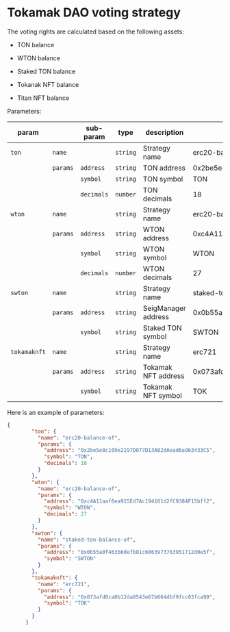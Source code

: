 # Tokamak DAO voting strategy

The voting rights are calculated based on the following assets:

- TON balance

- WTON balance

- Staked TON balance

- Tokanak NFT balance

- Titan NFT balance

Parameters:

| param |      | sub-param | type | description | default |
| ---   | ---  | --- | --- | --- | --- |
| `ton` | `name`   |           | `string`|   Strategy name | erc20-balance-of |
|       | `params` | `address` | `string`|  TON address | 0x2be5e8c109e2197D077D13A82dAead6a9b3433C5 |
|       |          | `symbol`  | `string`|  TON symbol | TON |
|       |          | `decimals`| `number`| TON decimals | 18 |
| `wton` | `name`   |           | `string`|  Strategy name | erc20-balance-of |
|       | `params` | `address` | `string`|  WTON address  | 0xc4A11aaf6ea915Ed7Ac194161d2fC9384F15bff2 |
|       |          | `symbol`  | `string`|  WTON symbol  | WTON |
|       |          | `decimals`| `number`| WTON decimals  | 27 |
| `swton` | `name`   |           | `string`|  Strategy name | staked-ton-balance-of |
|       | `params` | `address` | `string`|  SeigManager address | 0x0b55a0f463b6defb81c6063973763951712d0e5f |
|       |          | `symbol`  | `string`|  Staked TON symbol | SWTON |
| `tokamaknft` | `name`   |           | `string`|  Strategy name | erc721 |
|       | `params` | `address` | `string`|  Tokamak NFT address | 0x073afd0ca0b12da8543e67b664dbf9fcc03fca99 |
|       |          | `symbol`  | `string`|  Tokamak NFT symbol | TOK |

Here is an example of parameters:

```json
{
        "ton": {
          "name": "erc20-balance-of",
          "params": {
            "address": "0x2be5e8c109e2197D077D13A82dAead6a9b3433C5",
            "symbol": "TON",
            "decimals": 18
          }
        },
        "wton": {
          "name": "erc20-balance-of",
          "params": {
            "address": "0xc4A11aaf6ea915Ed7Ac194161d2fC9384F15bff2",
            "symbol": "WTON",
            "decimals": 27
          }
        },
        "swton": {
          "name": "staked-ton-balance-of",
          "params": {
            "address": "0x0b55a0f463b6defb81c6063973763951712d0e5f",
            "symbol": "SWTON"
          }
        },
        "tokamaknft": {
          "name": "erc721",
          "params": {
            "address": "0x073afd0ca0b12da8543e67b664dbf9fcc03fca99",
            "symbol": "TOK"
          }
        }
      }
```

